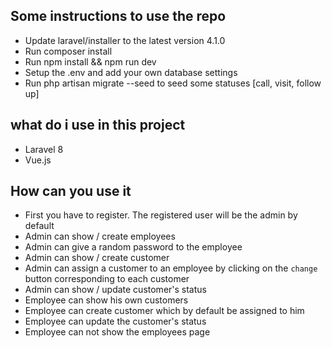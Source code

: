 

## Some instructions to use the repo

* Update laravel/installer to the latest version 4.1.0
* Run composer install
* Run npm install && npm run dev
* Setup the .env and add your own database settings
* Run php artisan migrate --seed to seed some statuses [call, visit, follow up]

## what do i use in this project

* Laravel 8
* Vue.js

## How can you use it

* First you have to register. The registered user will be the admin by default
* Admin can show / create employees
* Admin can give a random password to the employee
* Admin can show / create customer
* Admin can assign a customer to an employee by clicking on the `change` button corresponding to each customer
* Admin can show / update customer's status
* Employee can show his own customers
* Employee can create customer which by default be assigned to him
* Employee can update the customer's status
* Employee can not show the employees page

